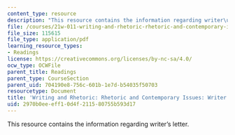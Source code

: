 ```yaml
---
content_type: resource
description: "This resource contains the information regarding writer\u2019s letter."
file: /courses/21w-011-writing-and-rhetoric-rhetoric-and-contemporary-issues-fall-2015/2970b0eeeff10d4f211580755b593d17_MIT21W_011F15_Writers.pdf
file_size: 115615
file_type: application/pdf
learning_resource_types:
- Readings
license: https://creativecommons.org/licenses/by-nc-sa/4.0/
ocw_type: OCWFile
parent_title: Readings
parent_type: CourseSection
parent_uid: 704190e8-756c-601b-1e7d-b54035f50703
resourcetype: Document
title: 'Writing and Rhetoric: Rhetoric and Contemporary Issues: Writer''s Letter'
uid: 2970b0ee-eff1-0d4f-2115-80755b593d17
---
```

This resource contains the information regarding writer’s letter.